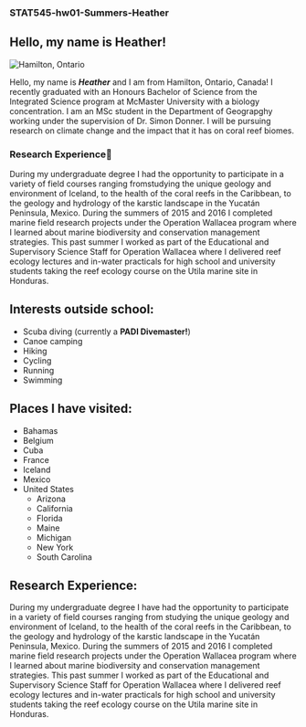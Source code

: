 ### STAT545-hw01-Summers-Heather
## Hello, my name is Heather!
![Hamilton, Ontario](https://c2.staticflickr.com/6/5598/15666723002_d9ee7d4778_b.jpg)

Hello, my name is ***Heather*** and I am from Hamilton, Ontario, Canada! I recently graduated with an Honours Bachelor of Science from the Integrated Science program at McMaster University with a biology concentration. I am an MSc student in the Department of Geograpghy working under the supervision of Dr. Simon Donner. I will be pursuing research on climate change and the impact that it has on coral reef biomes. 

### Research Experience:memo:
During my undergraduate degree I had the opportunity to participate in a variety of field courses ranging fromstudying the unique geology and environment of Iceland, to the health of the coral reefs in the Caribbean, to the geology and hydrology of the karstic landscape in the Yucatán Peninsula, Mexico. During the summers of 2015 and 2016 I completed marine field research projects under the Operation Wallacea program where I learned about marine biodiversity and conservation management strategies. This past summer I worked as part of the Educational and Supervisory Science Staff for Operation Wallacea where I delivered reef ecology lectures and in-water practicals for high school and university students taking the reef ecology course on the Utila marine site in Honduras.

## Interests outside school:
- Scuba diving (currently a **PADI Divemaster!**) 
- Canoe camping
- Hiking
- Cycling
- Running
- Swimming

## Places I have visited:
- Bahamas
- Belgium
- Cuba
- France
- Iceland
- Mexico
- United States
    - Arizona
    - California
    - Florida
    - Maine
    - Michigan
    - New York
    - South Carolina

## Research Experience:
During my undergraduate degree I have had the opportunity to participate in a variety of field courses ranging from
studying the unique geology and environment of Iceland, to the health of the coral reefs in the Caribbean, to the geology and hydrology of the karstic landscape in the Yucatán Peninsula, Mexico. During the summers of 2015 and 2016 I completed marine field research projects under the Operation Wallacea program where I learned about marine biodiversity and conservation management strategies. This past summer I worked as part of the Educational and Supervisory Science Staff for Operation Wallacea where I delivered reef ecology lectures and in-water practicals for high school and university students taking the reef ecology course on the Utila marine site in Honduras.
